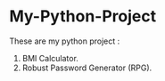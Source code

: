 # My-Python-Project

These are my python project :

1. BMI Calculator.
2. Robust Password Generator (RPG).
